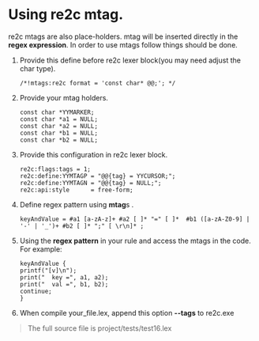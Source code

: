 # <a id="ReadingMtag">Using re2c mtag.</a>  
re2c mtags are also place-holders. mtag will be inserted directly in the **regex expression**. In order to use mtags follow things should be done.  
  1. Provide this define before re2c lexer block(you may need adjust the char type).
      ```
      /*!mtags:re2c format = 'const char* @@;'; */
      ```
  2. Provide your mtag holders.
      ```
      const char *YYMARKER;
      const char *a1 = NULL;
      const char *a2 = NULL;
      const char *b1 = NULL;
      const char *b2 = NULL;
      ```
  3. Provide this configuration in re2c lexer block.
      ```
      re2c:flags:tags = 1;
      re2c:define:YYMTAGP = "@@{tag} = YYCURSOR;";
      re2c:define:YYMTAGN = "@@{tag} = NULL;";
      re2c:api:style      = free-form;
      ```
  4. Define regex pattern using **mtag**s .
      ```
      keyAndValue = #a1 [a-zA-z]+ #a2 [ ]* "=" [ ]*  #b1 ([a-zA-Z0-9] | '-' | '_')+ #b2 [ ]* ";" [ \r\n]* ;

      ```
  5. Using the **regex pattern** in your rule and access the mtags in the code. For example:
      ```
      keyAndValue {
      printf("[v]\n");
      print("  key =", a1, a2);
      print("  val =", b1, b2);
      continue;
      }
      ```
  6. When compile your_file.lex, append this option **--tags** to re2c.exe  

> The full source file is project/tests/test16.lex
